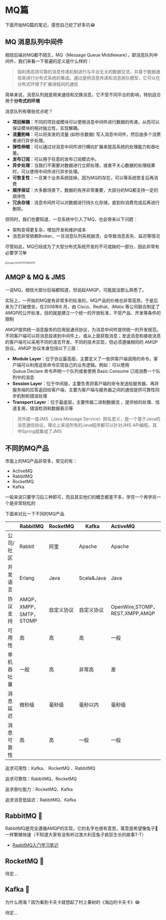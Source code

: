 # MQ篇
下面开始MQ篇的笔记，感觉自己挖了好多坑😂

## MQ 消息队列中间件
相信后端对MQ都不陌生，MQ（Message Queue Middleware），即消息队列中间件，我们来看一下普遍的定义是什么样的：

>   指利用高效可靠的消息传递机制进行与平台无关的数据交流，并基于数据通信来进行分布式系统的集成。通过提供消息传递和消息排队模型，它可以在分布式环境下扩展进程间的通信

简单来说，消息队列就是用来通信和交换消息，它不受不同平台的影响，特别适合用于**分布式的环境**

消息队列有哪些优点呢？

-   **项目解耦**：不同的项目或模块可以使用消息中间件进行数据的传递，从而可以保证模块的相对独立性，实现解耦。
-   **流量削峰**：可以将突发的流量 (如秒杀数据) 写入消息中间件，然后由多个消费者进行异步处理。
-   **弹性伸缩**：可以通过对消息中间件进行横向扩展来提高系统的处理能力和吞吐量。
-   **发布订阅**：可以用于任意的发布订阅模式中。
-   **异步处理**：当我们不需要对数据进行立即处理，或者不关心数据的处理结果时，可以使用中间件进行异步处理。
-   **可恢复性**：一旦某个业务系统挂掉，因为MQ的存在，可以等系统恢复后再消费
-   **顺序保证**：大多数场景下，数据的有序非常重要，大部分的MQ都支持一定的顺序性
-   **冗余存储**：消息中间件可以对数据进行持久化存储，直到你消费完成后再进行删除。

但同时，我们也要知道，一旦系统中引入了MQ，也会带来以下问题：

-   架构变得更复杂，增加开发和维护成本
-   消息非常依赖Broker，一旦消息队列系统崩溃，会导致消息丢失、延迟等情况

尽管如此，MQ已经成为了大型分布式系统开发的不可或缺的一部分，因此非常有必要学习🛠️

<img src="https://cdn.jsdelivr.net/gh/HoShum/PictureRepo/imgs/202307151146214.png" alt="image-20230715114600110" style="zoom:50%;" />

## AMQP & MQ & JMS

一说MQ，相信大部分后端都知道，但说起AMQP，可能就没那么熟悉了。

实际上，一开始的MQ是有非常多的标准的，MQ产品的价格也非常高昂，于是后来为了打破壁垒，在2006年6 月，由 Cisco、Redhat、iMatix 等公司联合制定了 AMQP的公开标准，目的就是建立一个统一的开放标准，不受产品、开发等条件的限制

AMQP提供统一消息服务的应用层通讯协议，为消息中间件提供统一的开发规范。不同客户端可以将消息投递到中间件上，或从上面获取消息；发送消息和接收消息的客户端可以采用不同的语言开发、不同的技术实现，但必须遵循相同的 AMQP 协议。AMQP 协议本身包括以下三层：

-   **Module Layer**：位于协议最高层，主要定义了一些供客户端调用的命令，客户端可以利用这些命令实现自己的业务逻辑。例如：可以使用 Queue.Declare 命令声明一个队列或者使用 Basic.Consume 订阅消费一个队列中的消息
-   **Session Layer**：位于中间层，主要负责将客户端的命令发送给服务器，再将服务端的应答返回给客户端，主要为客户端与服务器之间的通信提供可靠性同步机制和错误处理
-   **Transport Layer**：位于最底层，主要传输二进制数据流 ，提供帧的处理、信道复用、错误检测和数据表示等

>   另外提一提JMS（Java Message Service）顾名思义，是一个基于Java的消息通信协议，理论上来说所有的Java程序都可以针对JMS API编程，其中Spring就集成了JMS

## 不同的MQ产品

市面上的MQ产品非常多，常见的有：

-   ActiveMQ 
-   RabbitMQ
-   RocketMQ
-   Kafka

一般来说只要学习后三种即可，而且其实他们的概念都差不多，学完一个再学另一个是非常轻松的

下面来对比一下不同的MQ产品

|            | **RabbitMQ**            | **RocketMQ** | **Kafka**  | **ActiveMQ**                   |
| ---------- | ----------------------- | ------------ | ---------- | :----------------------------- |
| 公司/社区  | Rabbit                  | 阿里         | Apache     | Apache                         |
| 开发语言   | Erlang                  | Java         | Scala&Java | Java                           |
| 协议支持   | AMQP，XMPP，SMTP，STOMP | 自定义协议   | 自定义协议 | OpenWire,STOMP，REST,XMPP,AMQP |
| 可用性     | 高                      | 高           | 高         | 一般                           |
| 单机吞吐量 | 一般                    | 高           | 非常高     | 差                             |
| 消息延迟   | 微秒级                  | 毫秒级       | 毫秒以内   | 毫秒级                         |
| 消息可靠性 | 高                      | 高           | 一般       | 一般                           |

追求可用性：Kafka、 RocketMQ 、RabbitMQ

追求可靠性：RabbitMQ、RocketMQ

追求吞吐能力：RocketMQ、Kafka

追求消息低延迟：RabbitMQ、Kafka

## RabbitMQ 🐰

RabbitMQ是完全遵循AMQP的实现，它的名字也很有意思，寓意是希望像兔子🐰一样繁殖快速（不知道大家有没有听过澳大利亚兔子疯狂生长的故事T-T）

-   [RaabitMQ入门学习笔记](./rabbitmq/01入门.md)

## RocketMQ 🚀

待定...



## Kafka 🌊

为什么用海？因为看到卡夫卡就想起了村上春树的《海边的卡夫卡》😂

待定...